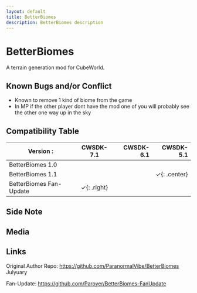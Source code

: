 ```yaml
---
layout: default
title: BetterBiomes
description: BetterBiomes description
---
```


# BetterBiomes

A terrain generation mod for CubeWorld.

## Known Bugs and/or Conflict

- Known to remove 1 kind of biome from the game
- In MP if the other player dont have the mod one of you will probably see the other one way up in the sky

## Compatibility Table
  
 
| Version :              | CWSDK-7.1    | CWSDK-6.1 | CWSDK-5.1  |
| -----------              |:-------------:| ----------:| ----------:|
| BetterBiomes 1.0         |               |            |            |
| BetterBiomes 1.1       |               |            |  &#10003;{: .center} |
| BetterBiomes Fan-Update | 	&#10003;{: .right}    |            |            |

## Side Note

## Media

## Links

Original Author Repo: https://github.com/ParanormalVibe/BetterBiomes Julyuary

Fan-Update: https://github.com/Paroyer/BetterBiomes-FanUpdate
